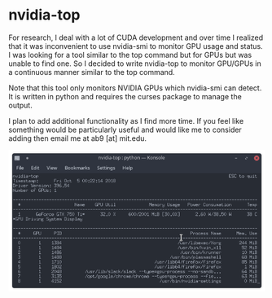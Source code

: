 nvidia-top
==========

For research, I deal with a lot of CUDA development and over time I realized that it was inconvenient to use nvidia-smi to monitor GPU usage and status. I was looking for a tool similar to the top command but for GPUs but was unable to find one. So I decided to write nvidia-top to monitor GPU/GPUs in a continuous manner similar to the top command.

Note that this tool only monitors NVIDIA GPUs which nvidia-smi can detect. It is written in python and requires the curses package to manage the output.

I plan to add additional functionality as I find more time. If you feel like something would be particularly useful and would like me to consider adding then email me at ab9 [at] mit.edu.

![alt text](https://raw.githubusercontent.com/l4m3rx/nvidia-top/master/nvidia-top.png)